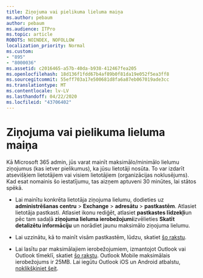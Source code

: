 ```yaml
---
title: Ziņojuma vai pielikuma lieluma maiņa
ms.author: pebaum
author: pebaum
ms.audience: ITPro
ms.topic: article
ROBOTS: NOINDEX, NOFOLLOW
localization_priority: Normal
ms.custom:
- "895"
- "8000036"
ms.assetid: c2016465-a57b-40da-b938-412467fea205
ms.openlocfilehash: 18d136f1fdd67b4af89b0f81da19e052f5ea3ff8
ms.sourcegitcommit: 55eff703a17e500681d8fa6a87eb067019ade3cc
ms.translationtype: MT
ms.contentlocale: lv-LV
ms.lasthandoff: 04/22/2020
ms.locfileid: "43706402"
---
```

# <a name="changing-message-or-attachment-size"></a>Ziņojuma vai pielikuma lieluma maiņa

Kā Microsoft 365 admin, jūs varat mainīt maksimālo/minimālo lielumu ziņojumus (kas ietver pielikumus), ka jūsu lietotāji nosūta. To var izdarīt atsevišķiem lietotājiem vai visiem lietotājiem (organizācijas noklusējums). Kad esat nomainis šo iestatījumu, tas aizņem aptuveni 30 minūtes, lai stātos spēkā.
  
- Lai mainītu konkrēta lietotāja ziņojuma lielumu, dodieties uz **administrēšanas centru** \> **Exchange** \> **adresātu** \> **pastkastēm**. Atlasiet lietotāja pastkasti. Atlasiet ikonu rediģēt, atlasiet **pastkastes līdzekļi**un pēc tam sadaļā **ziņojuma lieluma ierobežojumi**izvēlieties **Skatīt detalizētu informāciju** un norādiet jaunu maksimālo ziņojuma lielumu.

- Lai uzzinātu, kā to mainīt visām pastkastēm, lūdzu, skatiet [šo rakstu](https://www.microsoft.com/microsoft-365/blog/2015/04/15/office-365-now-supports-larger-email-messages-up-to-150-mb/).

- Lai lasītu par maksimālajiem ierobežojumiem, izmantojot Outlook vai Outlook tīmeklī, skatiet [šo rakstu](https://technet.microsoft.com/library/exchange-online-limits.aspx#MessageLimits). Outlook Mobile maksimālais ierobežojums ir 25MB. Lai iegūtu Outlook iOS un Android atbalstu, [noklikšķiniet šeit](https://support.office.com/article/Get-in-app-help-for-Outlook-for-iOS-and-Android-218a22d1-9fa5-4889-b689-de1c63493243).
